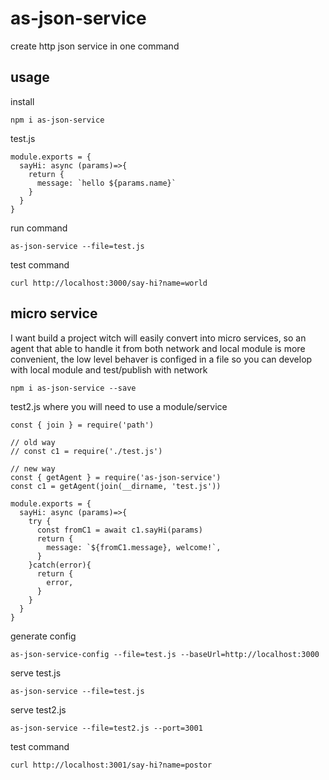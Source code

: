# as-json-service

create http json service in one command

## usage

install

```
npm i as-json-service
```

test.js

```
module.exports = {
  sayHi: async (params)=>{
    return {
      message: `hello ${params.name}`
    }
  }
}
```

run command

```
as-json-service --file=test.js
```

test command

```
curl http://localhost:3000/say-hi?name=world
```

## micro service

I want build a project witch will easily convert into micro services, so an agent that able to handle it from both network and local module is more convenient, the low level behaver is configed in a file so you can develop with local module and test/publish with network

```
npm i as-json-service --save
```

test2.js where you will need to use a module/service

```
const { join } = require('path')

// old way
// const c1 = require('./test.js')

// new way
const { getAgent } = require('as-json-service')
const c1 = getAgent(join(__dirname, 'test.js'))

module.exports = {
  sayHi: async (params)=>{
    try {
      const fromC1 = await c1.sayHi(params)
      return {
        message: `${fromC1.message}, welcome!`,
      }  
    }catch(error){
      return {
        error,
      }
    }    
  }
}

```

generate config

```
as-json-service-config --file=test.js --baseUrl=http://localhost:3000
```

serve test.js

```
as-json-service --file=test.js
```

serve test2.js

```
as-json-service --file=test2.js --port=3001
```

test command

```
curl http://localhost:3001/say-hi?name=postor
```




